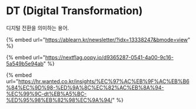 # DT (Digital Transformation)

디지털 전환을 의미하는 용어.

{% embed url="https://ablearn.kr/newsletter/?idx=13338247&bmode=view" %}

{% embed url="https://nextflag.oopy.io/d9365287-0541-4a00-9c16-5a549b5e94ab" %}

{% embed url="https://hr.wanted.co.kr/insights/%EC%97%AC%EB%9F%AC%EB%B6%84%EC%9D%98-%ED%9A%8C%EC%82%AC%EB%8A%94-%EC%99%9C-dt%EB%A5%BC-%ED%95%98%EB%82%98%EC%9A%94/" %}

